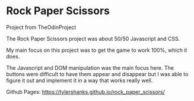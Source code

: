 # Rock Paper Scissors

Project from TheOdinProject

The Rock Paper Scissors project was about 50/50 Javascript and CSS.

My main focus on this project was to get the game to work 100%, which it does.

The Javascript and DOM manipulation was the main focus here. The buttons were difficult to have them appear and disappear but I was able to figure
it out and implement it in a way that works really well.

Github Pages: https://tylershanks.github.io/rock_paper_scissors/
